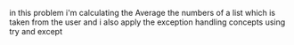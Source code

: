 in this problem i'm calculating the Average the numbers of a list which is taken from the user and i also apply the exception handling concepts using try and except